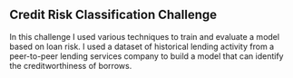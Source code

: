 ## Credit Risk Classification Challenge

In this challenge I used various techniques to train and evaluate a model based on loan risk. I used a dataset of historical lending activity from a peer-to-peer lending services company to build a model that can identify the creditworthiness of borrows.
